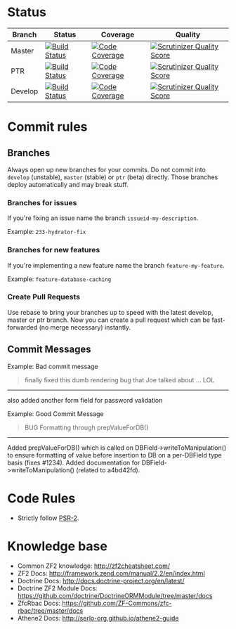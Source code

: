 # Status

| Branch  | Status        | Coverage  | Quality |
| ------- | ------------- | --------- | ------- |
| Master        | [![Build Status](https://magnum.travis-ci.com/serlo-org/athene2.png?token=gtodfPz6nLDS6xphYxdJ&branch=master)](https://magnum.travis-ci.com/serlo-org/athene2)              | [![Code Coverage](https://scrutinizer-ci.com/g/serlo-org/athene2/badges/coverage.png?s=1d2264eb2b7376e91de5a8f58574da83fd156045)](https://scrutinizer-ci.com/g/serlo-org/athene2/)          | [![Scrutinizer Quality Score](https://scrutinizer-ci.com/g/serlo-org/athene2/badges/quality-score.png?s=f163d3b21f6d3aeed19dd082958e71e544d6686e)](https://scrutinizer-ci.com/g/serlo-org/athene2/)        |
| PTR        | [![Build Status](https://magnum.travis-ci.com/serlo-org/athene2.png?token=gtodfPz6nLDS6xphYxdJ&branch=ptr)](https://magnum.travis-ci.com/serlo-org/athene2)              | [![Code Coverage](https://scrutinizer-ci.com/g/serlo-org/athene2/badges/coverage.png?s=1d2264eb2b7376e91de5a8f58574da83fd156045)](https://scrutinizer-ci.com/g/serlo-org/athene2/)          | [![Scrutinizer Quality Score](https://scrutinizer-ci.com/g/serlo-org/athene2/badges/quality-score.png?s=f163d3b21f6d3aeed19dd082958e71e544d6686e)](https://scrutinizer-ci.com/g/serlo-org/athene2/)       |
| Develop        | [![Build Status](https://magnum.travis-ci.com/serlo-org/athene2.png?token=gtodfPz6nLDS6xphYxdJ&branch=develop)](https://magnum.travis-ci.com/serlo-org/athene2)              | [![Code Coverage](https://scrutinizer-ci.com/g/serlo-org/athene2/badges/coverage.png?s=1d2264eb2b7376e91de5a8f58574da83fd156045)](https://scrutinizer-ci.com/g/serlo-org/athene2/)          | [![Scrutinizer Quality Score](https://scrutinizer-ci.com/g/serlo-org/athene2/badges/quality-score.png?s=f163d3b21f6d3aeed19dd082958e71e544d6686e)](https://scrutinizer-ci.com/g/serlo-org/athene2/)        |

# Commit rules

## Branches

Always open up new branches for your commits.
Do not commit into `develop` (unstable), `master` (stable) or `ptr` (beta) directly.
Those branches deploy automatically and may break stuff.

### Branches for issues

If you're fixing an issue name the branch `issueid-my-description`.

Example: `233-hydrator-fix`

### Branches for new features

If you're implementing a new feature name the branch `feature-my-feature`.

Example: `feature-database-caching`

### Create Pull Requests

Use rebase to bring your branches up to speed with the latest develop, master or ptr branch.
Now you can create a pull request which can be fast-forwarded (no merge necessary) instantly.

## Commit Messages

Example: Bad commit message
> finally fixed this dumb rendering bug that Joe talked about ... LOL
  -------------------------------------------------------------------
  also added another form field for password validation

Example: Good Commit Message
> BUG Formatting through prepValueForDB()
  -------------------------------------------------------------------
  Added prepValueForDB() which is called on DBField->writeToManipulation()
  to ensure formatting of value before insertion to DB on a per-DBField type basis (fixes #1234).
  Added documentation for DBField->writeToManipulation() (related to a4bd42fd).

# Code Rules

* Strictly follow [PSR-2](https://github.com/php-fig/fig-standards/blob/master/accepted/PSR-2-coding-style-guide.md).

# Knowledge base

* Common ZF2 knowledge: http://zf2cheatsheet.com/
* ZF2 Docs: http://framework.zend.com/manual/2.2/en/index.html
* Doctrine Docs: http://docs.doctrine-project.org/en/latest/
* Doctrine ZF2 Module Docs: https://github.com/doctrine/DoctrineORMModule/tree/master/docs
* ZfcRbac Docs: https://github.com/ZF-Commons/zfc-rbac/tree/master/docs
* Athene2 Docs: http://serlo-org.github.io/athene2-guide
